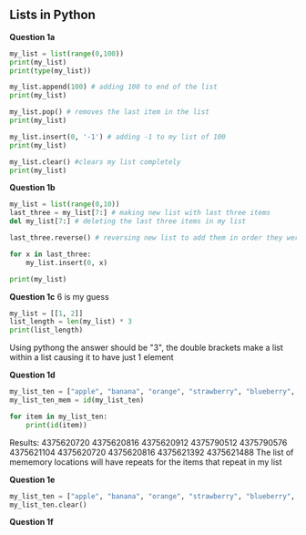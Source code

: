 ## Lists in Python ##

**Question 1a**  
```python
my_list = list(range(0,100))
print(my_list)
print(type(my_list))

my_list.append(100) # adding 100 to end of the list
print(my_list)

my_list.pop() # removes the last item in the list
print(my_list)

my_list.insert(0, '-1') # adding -1 to my list of 100
print(my_list)

my_list.clear() #clears my list completely
print(my_list)
```
**Question 1b**  
```python
my_list = list(range(0,10))
last_three = my_list[7:] # making new list with last three items
del my_list[7:] # deleting the last three items in my list

last_three.reverse() # reversing new list to add them in order they were removed

for x in last_three:
    my_list.insert(0, x)

print(my_list)
```

**Question 1c**
6 is my guess
```python
my_list = [[1, 2]]
list_length = len(my_list) * 3
print(list_length)
```
Using pythong the answer should be "3", the double brackets make a list within a list causing it to have just 1 element

**Question 1d**
```python
my_list_ten = ["apple", "banana", "orange", "strawberry", "blueberry", "kiwi", "apple", "banana", "pear", "plum"]
my_list_ten_mem = id(my_list_ten)

for item in my_list_ten:
    print(id(item))
```
Results:
4375620720
4375620816
4375620912
4375790512
4375790576
4375621104
4375620720
4375620816
4375621392
4375621488
The list of mememory locations will have repeats for the items that repeat in my list

**Question 1e**
```python
my_list_ten = ["apple", "banana", "orange", "strawberry", "blueberry", "kiwi", "apple", "banana", "pear", "plum"]
my_list_ten.clear()
```

**Question 1f**




